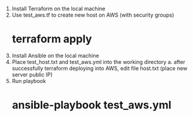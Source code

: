 1. Install Terraform on the local machine
2. Use test_aws.tf to create new host on AWS (with security groups)
    # terraform apply
3. Install Ansible on the local machine
4. Place test_host.txt and test_aws.yml into the working directory
  a. after successfully terraform deploying into AWS, edit file host.txt (place new server public IP)
5. Run playbook
   # ansible-playbook test_aws.yml
